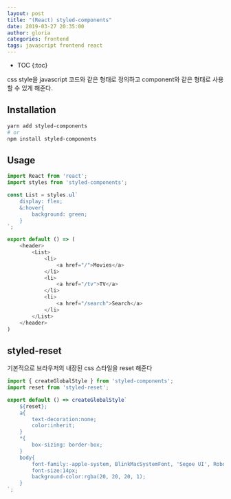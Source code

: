 ```yaml
---
layout: post
title: "(React) styled-components"
date: 2019-03-27 20:35:00
author: gloria
categories: frontend
tags: javascript frontend react
---
```


* TOC
{:toc}

css style을 javascript 코드와 같은 형태로 정의하고 component와 같은 형태로 사용할 수 있게 해준다.

## Installation

```bash
yarn add styled-components
# or 
npm install styled-components
```

## Usage

```javascript
import React from 'react';
import styles from 'styled-components';

const List = styles.ul`
    display: flex;
    &:hover{
        background: green;
    }
`;

export default () => (
    <header>
        <List>
            <li>
                <a href="/">Movies</a>
            </li>
            <li>
                <a href="/tv">TV</a>
            </li>
            <li>
                <a href="/search">Search</a>
            </li>
        </List>
    </header>
)
```

## styled-reset

기본적으로 브라우저의 내장된 css 스타일을 reset 해준다

```javascript
import { createGlobalStyle } from 'styled-components';
import reset from 'styled-reset';

export default () => createGlobalStyle`
    ${reset};
    a{
        text-decoration:none;
        color:inherit;
    }
    *{
        box-sizing: border-box;
    }
    body{
        font-family:-apple-system, BlinkMacSystemFont, 'Segoe UI', Roboto, Oxygen, Ubuntu, Cantarell, 'Open Sans', 'Helvetica Neue', sans-serif;
        font-size:14px;
        background-color:rgba(20, 20, 20, 1);
    }
`;
```
